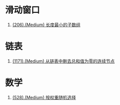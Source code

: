 # 滑动窗口

1. [(206).(Medium) 长度最小的子数组][206]

# 链表

1. [(1171).(Medium) 从链表中删去总和值为零的连续节点][1171]

# 数学

1. [(528).(Medium) 按权重随机选择][528]


[206]: ../slidewindow/E206_Medium_MinimumSizeSubarraySum.java
[1171]: ../linkedlist/E1171_Medium_RemoveZeroSumConsecutiveNodesFromLinkedList.java
[528]: ../math/E528_Medium_RandomPickWithWeight.java